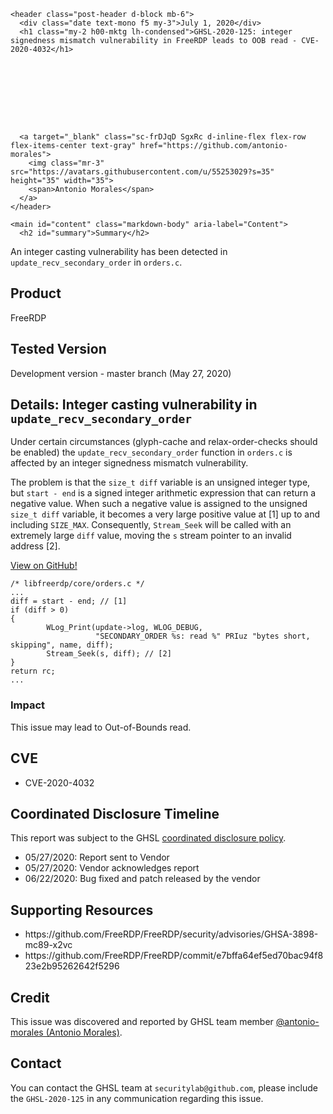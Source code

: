 >
    <header class="post-header d-block mb-6">
      <div class="date text-mono f5 my-3">July 1, 2020</div>
      <h1 class="my-2 h00-mktg lh-condensed">GHSL-2020-125: integer signedness mismatch vulnerability in FreeRDP leads to OOB read - CVE-2020-4032</h1>

      
      
      
      
      

      

      <a target="_blank" class="sc-frDJqD SgxRc d-inline-flex flex-row flex-items-center text-gray" href="https://github.com/antonio-morales">
        <img class="mr-3" src="https://avatars.githubusercontent.com/u/55253029?s=35" height="35" width="35">
        <span>Antonio Morales</span>
      </a>
    </header>

    <main id="content" class="markdown-body" aria-label="Content">
      <h2 id="summary">Summary</h2>

<p>An integer casting vulnerability has been detected in <code class="language-plaintext highlighter-rouge">update_recv_secondary_order</code> in <code class="language-plaintext highlighter-rouge">orders.c</code>.</p>

<h2 id="product">Product</h2>

<p>FreeRDP</p>

<h2 id="tested-version">Tested Version</h2>

<p>Development version - master branch (May 27, 2020)</p>

<h2 id="details-integer-casting-vulnerability-in-update_recv_secondary_order">Details: Integer casting vulnerability in <code class="language-plaintext highlighter-rouge">update_recv_secondary_order</code></h2>

<p>Under certain circumstances (glyph-cache and relax-order-checks should be enabled) the <code class="language-plaintext highlighter-rouge">update_recv_secondary_order</code> function in <code class="language-plaintext highlighter-rouge">orders.c</code> is affected by an integer signedness mismatch vulnerability.</p>

<p>The problem is that the <code class="language-plaintext highlighter-rouge">size_t diff</code> variable is an unsigned integer type, but <code class="language-plaintext highlighter-rouge">start - end</code> is a signed integer arithmetic expression that can return a negative value. When such a negative value is assigned to the unsigned <code class="language-plaintext highlighter-rouge">size_t diff</code> variable, it becomes a very large positive value at [1] up to and including <code class="language-plaintext highlighter-rouge">SIZE_MAX</code>. Consequently, <code class="language-plaintext highlighter-rouge">Stream_Seek</code> will be called with an extremely large <code class="language-plaintext highlighter-rouge">diff</code> value, moving the <code class="language-plaintext highlighter-rouge">s</code> stream pointer to an invalid address [2].</p>

<p><a href="https://github.com/FreeRDP/FreeRDP/blob/05cd9ea2290d23931f615c1b004d4b2e69074e27/libfreerdp/core/orders.c#L3765">View on GitHub!</a></p>
<div class="language-c highlighter-rouge"><div class="highlight"><pre class="highlight"><code><span class="cm">/* libfreerdp/core/orders.c */</span>
<span class="p">...</span>
<span class="n">diff</span> <span class="o">=</span> <span class="n">start</span> <span class="o">-</span> <span class="n">end</span><span class="p">;</span> <span class="c1">// [1]</span>
<span class="k">if</span> <span class="p">(</span><span class="n">diff</span> <span class="o">&gt;</span> <span class="mi">0</span><span class="p">)</span>
<span class="p">{</span>
		<span class="n">WLog_Print</span><span class="p">(</span><span class="n">update</span><span class="o">-&gt;</span><span class="n">log</span><span class="p">,</span> <span class="n">WLOG_DEBUG</span><span class="p">,</span>
		           <span class="s">"SECONDARY_ORDER %s: read %"</span> <span class="n">PRIuz</span> <span class="s">"bytes short, skipping"</span><span class="p">,</span> <span class="n">name</span><span class="p">,</span> <span class="n">diff</span><span class="p">);</span>
		<span class="n">Stream_Seek</span><span class="p">(</span><span class="n">s</span><span class="p">,</span> <span class="n">diff</span><span class="p">);</span> <span class="c1">// [2]</span>
<span class="p">}</span>
<span class="k">return</span> <span class="n">rc</span><span class="p">;</span>
<span class="p">...</span>
</code></pre></div></div>

<h3 id="impact">Impact</h3>

<p>This issue may lead to Out-of-Bounds read.</p>

<h2 id="cve">CVE</h2>

<ul>
  <li>CVE-2020-4032</li>
</ul>

<h2 id="coordinated-disclosure-timeline">Coordinated Disclosure Timeline</h2>

<p>This report was subject to the GHSL <a href="https://securitylab.github.com/advisories/#policy">coordinated disclosure policy</a>.</p>

<ul>
  <li>05/27/2020: Report sent to Vendor</li>
  <li>05/27/2020: Vendor acknowledges report</li>
  <li>06/22/2020: Bug fixed and patch released by the vendor</li>
</ul>

<h2 id="supporting-resources">Supporting Resources</h2>

<ul>
  <li>https://github.com/FreeRDP/FreeRDP/security/advisories/GHSA-3898-mc89-x2vc</li>
  <li>https://github.com/FreeRDP/FreeRDP/commit/e7bffa64ef5ed70bac94f823e2b95262642f5296</li>
</ul>

<h2 id="credit">Credit</h2>

<p>This issue was discovered and reported by GHSL team member <a href="https://github.com/antonio-morales">@antonio-morales (Antonio Morales)</a>.</p>

<h2 id="contact">Contact</h2>

<p>You can contact the GHSL team at <code class="language-plaintext highlighter-rouge">securitylab@github.com</code>, please include the <code class="language-plaintext highlighter-rouge">GHSL-2020-125</code> in any communication regarding this issue.</p>